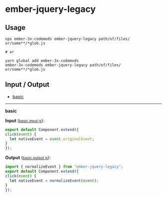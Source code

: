 # ember-jquery-legacy


## Usage

```
npx ember-3x-codemods ember-jquery-legacy path/of/files/ or/some**/*glob.js

# or

yarn global add ember-3x-codemods
ember-3x-codemods ember-jquery-legacy path/of/files/ or/some**/*glob.js
```

## Input / Output

<!--FIXTURES_TOC_START-->
* [basic](#basic)
<!--FIXTURES_TOC_END-->

<!--FIXTURES_CONTENT_START-->
---
<a id="basic">**basic**</a>

**Input** (<small>[basic.input.js](transforms/ember-jquery-legacy/__testfixtures__/basic.input.js)</small>):
```js
export default Component.extend({
click(event) {
  let nativeEvent = event.originalEvent;
}
});

```

**Output** (<small>[basic.output.js](transforms/ember-jquery-legacy/__testfixtures__/basic.output.js)</small>):
```js
import { normalizeEvent } from "ember-jquery-legacy";
export default Component.extend({
click(event) {
  let nativeEvent = normalizeEvent(event);
}
});

```
<!--FIXTURES_CONTENT_END-->